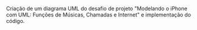 Criação de um diagrama UML do desafio de projeto "Modelando o iPhone com UML: Funções de Músicas, Chamadas e Internet" e implementação do código.
